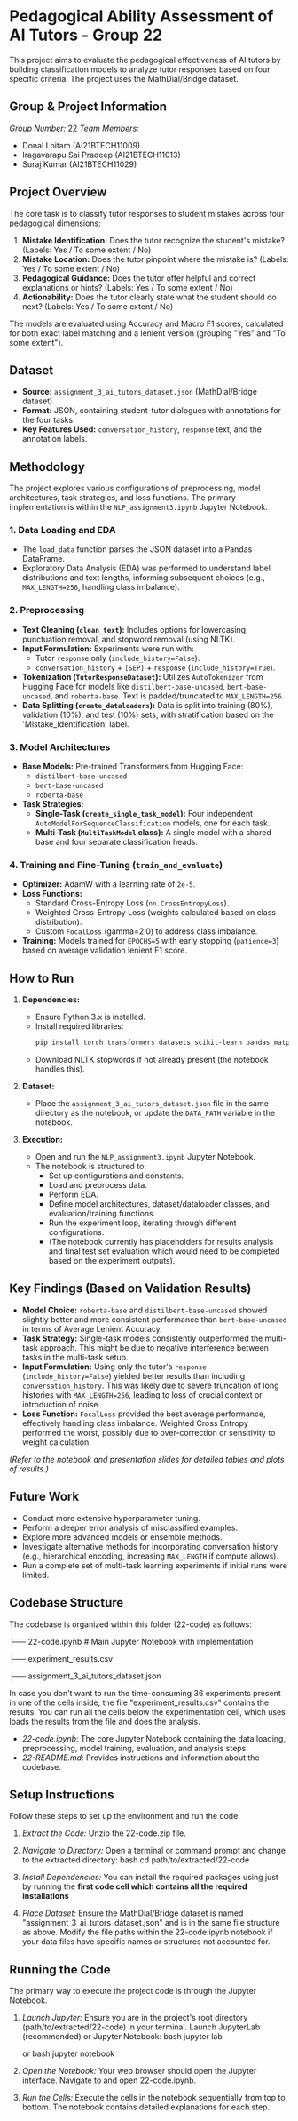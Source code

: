 # Pedagogical Ability Assessment of AI Tutors - Group 22
This project aims to evaluate the pedagogical effectiveness of AI tutors by building classification models to analyze tutor responses based on four specific criteria. The project uses the MathDial/Bridge dataset.
## Group & Project Information

*Group Number:* 22
*Team Members:*
*   Donal Loitam (AI21BTECH11009)
*   Iragavarapu Sai Pradeep (AI21BTECH11013)
*   Suraj Kumar (AI21BTECH11029)



## Project Overview

The core task is to classify tutor responses to student mistakes across four pedagogical dimensions:
1.  **Mistake Identification:** Does the tutor recognize the student's mistake? (Labels: Yes / To some extent / No)
2.  **Mistake Location:** Does the tutor pinpoint where the mistake is? (Labels: Yes / To some extent / No)
3.  **Pedagogical Guidance:** Does the tutor offer helpful and correct explanations or hints? (Labels: Yes / To some extent / No)
4.  **Actionability:** Does the tutor clearly state what the student should do next? (Labels: Yes / To some extent / No)

The models are evaluated using Accuracy and Macro F1 scores, calculated for both exact label matching and a lenient version (grouping "Yes" and "To some extent").

## Dataset

* **Source:** `assignment_3_ai_tutors_dataset.json` (MathDial/Bridge dataset)
* **Format:** JSON, containing student-tutor dialogues with annotations for the four tasks.
* **Key Features Used:** `conversation_history`, `response` text, and the annotation labels.

## Methodology

The project explores various configurations of preprocessing, model architectures, task strategies, and loss functions. The primary implementation is within the `NLP_assignment3.ipynb` Jupyter Notebook.

### 1. Data Loading and EDA
* The `load_data` function parses the JSON dataset into a Pandas DataFrame.
* Exploratory Data Analysis (EDA) was performed to understand label distributions and text lengths, informing subsequent choices (e.g., `MAX_LENGTH=256`, handling class imbalance).

### 2. Preprocessing
* **Text Cleaning (`clean_text`):** Includes options for lowercasing, punctuation removal, and stopword removal (using NLTK).
* **Input Formulation:** Experiments were run with:
    * Tutor `response` only (`include_history=False`).
    * `conversation_history` + `[SEP]` + `response` (`include_history=True`).
* **Tokenization (`TutorResponseDataset`):** Utilizes `AutoTokenizer` from Hugging Face for models like `distilbert-base-uncased`, `bert-base-uncased`, and `roberta-base`. Text is padded/truncated to `MAX_LENGTH=256`.
* **Data Splitting (`create_dataloaders`):** Data is split into training (80%), validation (10%), and test (10%) sets, with stratification based on the 'Mistake_Identification' label.

### 3. Model Architectures
* **Base Models:** Pre-trained Transformers from Hugging Face:
    * `distilbert-base-uncased`
    * `bert-base-uncased`
    * `roberta-base`
* **Task Strategies:**
    * **Single-Task (`create_single_task_model`):** Four independent `AutoModelForSequenceClassification` models, one for each task.
    * **Multi-Task (`MultiTaskModel` class):** A single model with a shared base and four separate classification heads.

### 4. Training and Fine-Tuning (`train_and_evaluate`)
* **Optimizer:** AdamW with a learning rate of `2e-5`.
* **Loss Functions:**
    * Standard Cross-Entropy Loss (`nn.CrossEntropyLoss`).
    * Weighted Cross-Entropy Loss (weights calculated based on class distribution).
    * Custom `FocalLoss` (gamma=2.0) to address class imbalance.
* **Training:** Models trained for `EPOCHS=5` with early stopping (`patience=3`) based on average validation lenient F1 score.

## How to Run

1.  **Dependencies:**
    * Ensure Python 3.x is installed.
    * Install required libraries:
        ```bash
        pip install torch transformers datasets scikit-learn pandas matplotlib seaborn nltk
        ```
    * Download NLTK stopwords if not already present (the notebook handles this).

2.  **Dataset:**
    * Place the `assignment_3_ai_tutors_dataset.json` file in the same directory as the notebook, or update the `DATA_PATH` variable in the notebook.

3.  **Execution:**
    * Open and run the `NLP_assignment3.ipynb` Jupyter Notebook.
    * The notebook is structured to:
        * Set up configurations and constants.
        * Load and preprocess data.
        * Perform EDA.
        * Define model architectures, dataset/dataloader classes, and evaluation/training functions.
        * Run the experiment loop, iterating through different configurations.
        * (The notebook currently has placeholders for results analysis and final test set evaluation which would need to be completed based on the experiment outputs).

## Key Findings (Based on Validation Results)

* **Model Choice:** `roberta-base` and `distilbert-base-uncased` showed slightly better and more consistent performance than `bert-base-uncased` in terms of Average Lenient Accuracy.
* **Task Strategy:** Single-task models consistently outperformed the multi-task approach. This might be due to negative interference between tasks in the multi-task setup.
* **Input Formulation:** Using only the tutor's `response` (`include_history=False`) yielded better results than including `conversation_history`. This was likely due to severe truncation of long histories with `MAX_LENGTH=256`, leading to loss of crucial context or introduction of noise.
* **Loss Function:** `FocalLoss` provided the best average performance, effectively handling class imbalance. Weighted Cross Entropy performed the worst, possibly due to over-correction or sensitivity to weight calculation.

*(Refer to the notebook and presentation slides for detailed tables and plots of results.)*

## Future Work

* Conduct more extensive hyperparameter tuning.
* Perform a deeper error analysis of misclassified examples.
* Explore more advanced models or ensemble methods.
* Investigate alternative methods for incorporating conversation history (e.g., hierarchical encoding, increasing `MAX_LENGTH` if compute allows).
* Run a complete set of multi-task learning experiments if initial runs were limited.

## Codebase Structure

The codebase is organized within this folder (22-code) as follows:

├── 22-code.ipynb  # Main Jupyter Notebook with implementation

├── experiment_results.csv   

├── assignment_3_ai_tutors_dataset.json 
   


In case you don't want to run the time-consuming 36 experiments present in one of the cells inside, the file "experiment_results.csv" contains the results. You can run all the cells below the experimentation cell, which uses loads the results from the file and does the analysis. 


*   *22-code.ipynb*: The core Jupyter Notebook containing the data loading, preprocessing, model training, evaluation, and analysis steps.
*   *22-README.md*: Provides instructions and information about the codebase.

## Setup Instructions

Follow these steps to set up the environment and run the code:

1.  *Extract the Code:*
    Unzip the 22-code.zip file.

2.  *Navigate to Directory:*
    Open a terminal or command prompt and change to the extracted directory:
    bash
    cd path/to/extracted/22-code
    

3.  *Install Dependencies:*
    You can install the required packages using just by running the **first code cell which contains all the required installations**
    

4.  *Place Dataset:*
    Ensure the MathDial/Bridge dataset is named "assignment_3_ai_tutors_dataset.json" and is in the same file structure as above.
    Modify the file paths within the 22-code.ipynb notebook if your data files have specific names or structures not accounted for.

## Running the Code

The primary way to execute the project code is through the Jupyter Notebook.

1.  *Launch Jupyter:*
    Ensure you are in the project's root directory (path/to/extracted/22-code) in your terminal. Launch JupyterLab (recommended) or Jupyter Notebook:
    bash
    jupyter lab
    
    or
    bash
    jupyter notebook
    

2.  *Open the Notebook:*
    Your web browser should open the Jupyter interface. Navigate to and open 22-code.ipynb.

3.  *Run the Cells:*
    Execute the cells in the notebook sequentially from top to bottom. The notebook contains detailed explanations for each step.
